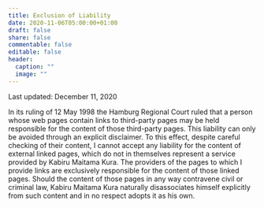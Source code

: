```yaml
---
title: Exclusion of Liability
date: 2020-11-06T05:00:00+01:00
draft: false
share: false
commentable: false
editable: false
header:
  caption: ""
  image: ""
---
```

Last updated: December 11, 2020

<div class = "text-justify">

In its ruling of 12 May 1998 the Hamburg Regional Court ruled that a person whose web pages contain links to third-party pages may be held responsible for the content of those third-party pages. This liability can only be avoided through an explicit disclaimer. To this effect, despite careful checking of their content, I cannot accept any liability for the content of external linked pages, which do not in themselves represent a service provided by Kabiru Maitama Kura. The providers of the pages to which I provide links are exclusively responsible for the content of those linked pages. Should the content of those pages in any way contravene civil or criminal law, Kabiru Maitama Kura naturally disassociates himself explicitly from such content and in no respect adopts it as his own.

</div>